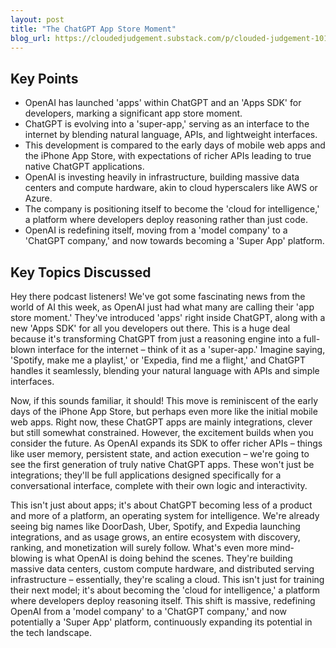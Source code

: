 ```yaml
---
layout: post 
title: "The ChatGPT App Store Moment"
blog_url: https://cloudedjudgement.substack.com/p/clouded-judgement-101025-the-chatgpt?utm_source=tldrai 
---
```




## Key Points

- OpenAI has launched 'apps' within ChatGPT and an 'Apps SDK' for developers, marking a significant 
app store moment.
- ChatGPT is evolving into a 'super-app,' serving as an interface to the internet by blending natural language, APIs, and lightweight interfaces.
- This development is compared to the early days of mobile web apps and the iPhone App Store, with expectations of richer APIs leading to true native ChatGPT applications.
- OpenAI is investing heavily in infrastructure, building massive data centers and compute hardware, akin to cloud hyperscalers like AWS or Azure.
- The company is positioning itself to become the 'cloud for intelligence,' a platform where developers deploy reasoning rather than just code.
- OpenAI is redefining itself, moving from a 'model company' to a 'ChatGPT company,' and now towards becoming a 'Super App' platform.

## Key Topics Discussed

Hey there podcast listeners! We've got some fascinating news from the world of AI this week, as OpenAI just had what many are calling their 'app store moment.' They've introduced 'apps' right inside ChatGPT, along with a new 'Apps SDK' for all you developers out there. This is a huge deal because it's transforming ChatGPT from just a reasoning engine into a full-blown interface for the internet – think of it as a 'super-app.' Imagine saying, 'Spotify, make me a playlist,' or 'Expedia, find me a flight,' and ChatGPT handles it seamlessly, blending your natural language with APIs and simple interfaces. 

Now, if this sounds familiar, it should! This move is reminiscent of the early days of the iPhone App Store, but perhaps even more like the initial mobile web apps. Right now, these ChatGPT apps are mainly integrations, clever but still somewhat constrained. However, the excitement builds when you consider the future. As OpenAI expands its SDK to offer richer APIs – things like user memory, persistent state, and action execution – we're going to see the first generation of truly native ChatGPT apps. These won't just be integrations; they'll be full applications designed specifically for a conversational interface, complete with their own logic and interactivity.

This isn't just about apps; it's about ChatGPT becoming less of a product and more of a platform, an operating system for intelligence. We're already seeing big names like DoorDash, Uber, Spotify, and Expedia launching integrations, and as usage grows, an entire ecosystem with discovery, ranking, and monetization will surely follow. What's even more mind-blowing is what OpenAI is doing behind the scenes. They're building massive data centers, custom compute hardware, and distributed serving infrastructure – essentially, they're scaling a cloud. This isn't just for training their next model; it's about becoming the 'cloud for intelligence,' a platform where developers deploy reasoning itself. This shift is massive, redefining OpenAI from a 'model company' to a 'ChatGPT company,' and now potentially a 'Super App' platform, continuously expanding its potential in the tech landscape.

